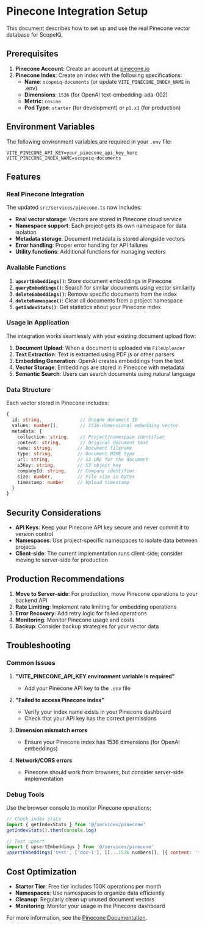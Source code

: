 # Pinecone Integration Setup

This document describes how to set up and use the real Pinecone vector database for ScopeIQ.

## Prerequisites

1. **Pinecone Account**: Create an account at [pinecone.io](https://pinecone.io)
2. **Pinecone Index**: Create an index with the following specifications:
   - **Name**: `scopeiq-documents` (or update `VITE_PINECONE_INDEX_NAME` in .env)
   - **Dimensions**: `1536` (for OpenAI text-embedding-ada-002)
   - **Metric**: `cosine`
   - **Pod Type**: `starter` (for development) or `p1.x1` (for production)

## Environment Variables

The following environment variables are required in your `.env` file:

```env
VITE_PINECONE_API_KEY=your_pinecone_api_key_here
VITE_PINECONE_INDEX_NAME=scopeiq-documents
```

## Features

### Real Pinecone Integration

The updated `src/services/pinecone.ts` now includes:

- **Real vector storage**: Vectors are stored in Pinecone cloud service
- **Namespace support**: Each project gets its own namespace for data isolation
- **Metadata storage**: Document metadata is stored alongside vectors
- **Error handling**: Proper error handling for API failures
- **Utility functions**: Additional functions for managing vectors

### Available Functions

1. **`upsertEmbeddings()`**: Store document embeddings in Pinecone
2. **`queryEmbeddings()`**: Search for similar documents using vector similarity
3. **`deleteEmbeddings()`**: Remove specific documents from the index
4. **`deleteNamespace()`**: Clear all documents from a project namespace
5. **`getIndexStats()`**: Get statistics about your Pinecone index

### Usage in Application

The integration works seamlessly with your existing document upload flow:

1. **Document Upload**: When a document is uploaded via `FileUploader`
2. **Text Extraction**: Text is extracted using PDF.js or other parsers
3. **Embedding Generation**: OpenAI creates embeddings from the text
4. **Vector Storage**: Embeddings are stored in Pinecone with metadata
5. **Semantic Search**: Users can search documents using natural language

### Data Structure

Each vector stored in Pinecone includes:

```typescript
{
  id: string,              // Unique document ID
  values: number[],        // 1536-dimensional embedding vector
  metadata: {
    collection: string,    // Project/namespace identifier
    content: string,       // Original document text
    name: string,         // Document filename
    type: string,         // Document MIME type
    url: string,          // S3 URL for the document
    s3Key: string,        // S3 object key
    companyId: string,    // Company identifier
    size: number,         // File size in bytes
    timestamp: number     // Upload timestamp
  }
}
```

## Security Considerations

- **API Keys**: Keep your Pinecone API key secure and never commit it to version control
- **Namespaces**: Use project-specific namespaces to isolate data between projects
- **Client-side**: The current implementation runs client-side; consider moving to server-side for production

## Production Recommendations

1. **Move to Server-side**: For production, move Pinecone operations to your backend API
2. **Rate Limiting**: Implement rate limiting for embedding operations
3. **Error Recovery**: Add retry logic for failed operations
4. **Monitoring**: Monitor Pinecone usage and costs
5. **Backup**: Consider backup strategies for your vector data

## Troubleshooting

### Common Issues

1. **"VITE_PINECONE_API_KEY environment variable is required"**
   - Add your Pinecone API key to the `.env` file

2. **"Failed to access Pinecone index"**
   - Verify your index name exists in your Pinecone dashboard
   - Check that your API key has the correct permissions

3. **Dimension mismatch errors**
   - Ensure your Pinecone index has 1536 dimensions (for OpenAI embeddings)

4. **Network/CORS errors**
   - Pinecone should work from browsers, but consider server-side implementation

### Debug Tools

Use the browser console to monitor Pinecone operations:

```javascript
// Check index stats
import { getIndexStats } from '@/services/pinecone'
getIndexStats().then(console.log)

// Test upsert
import { upsertEmbeddings } from '@/services/pinecone'
upsertEmbeddings('test', ['doc-1'], [[...1536 numbers]], [{ content: 'test' }])
```

## Cost Optimization

- **Starter Tier**: Free tier includes 100K operations per month
- **Namespaces**: Use namespaces to organize data efficiently
- **Cleanup**: Regularly clean up unused document vectors
- **Monitoring**: Monitor your usage in the Pinecone dashboard

For more information, see the [Pinecone Documentation](https://docs.pinecone.io/).
